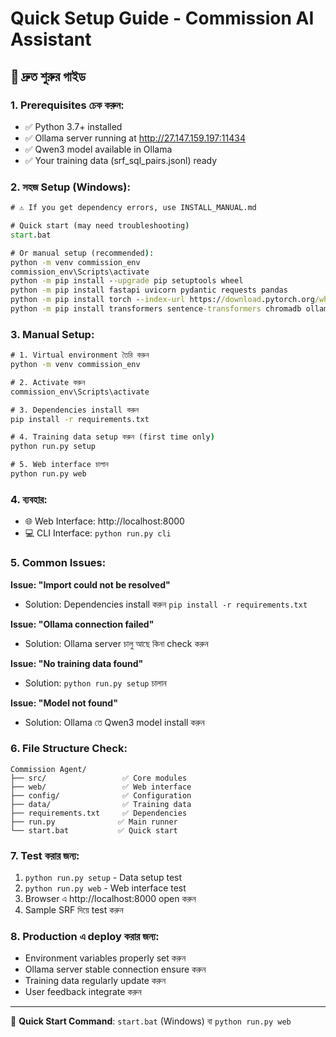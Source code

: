# Quick Setup Guide - Commission AI Assistant

## 🚀 দ্রুত শুরুর গাইড

### 1. Prerequisites চেক করুন:
- ✅ Python 3.7+ installed
- ✅ Ollama server running at http://27.147.159.197:11434  
- ✅ Qwen3 model available in Ollama
- ✅ Your training data (srf_sql_pairs.jsonl) ready

### 2. সহজ Setup (Windows):
```cmd
# ⚠️ If you get dependency errors, use INSTALL_MANUAL.md

# Quick start (may need troubleshooting)
start.bat

# Or manual setup (recommended):
python -m venv commission_env
commission_env\Scripts\activate
python -m pip install --upgrade pip setuptools wheel
python -m pip install fastapi uvicorn pydantic requests pandas
python -m pip install torch --index-url https://download.pytorch.org/whl/cpu
python -m pip install transformers sentence-transformers chromadb ollama
```

### 3. Manual Setup:
```cmd
# 1. Virtual environment তৈরি করুন
python -m venv commission_env

# 2. Activate করুন  
commission_env\Scripts\activate

# 3. Dependencies install করুন
pip install -r requirements.txt

# 4. Training data setup করুন (first time only)
python run.py setup

# 5. Web interface চালান
python run.py web
```

### 4. ব্যবহার:
- 🌐 Web Interface: http://localhost:8000
- 💻 CLI Interface: `python run.py cli`

### 5. Common Issues:

**Issue: "Import could not be resolved"**
- Solution: Dependencies install করুন `pip install -r requirements.txt`

**Issue: "Ollama connection failed"**
- Solution: Ollama server চালু আছে কিনা check করুন

**Issue: "No training data found"**  
- Solution: `python run.py setup` চালান

**Issue: "Model not found"**
- Solution: Ollama তে Qwen3 model install করুন

### 6. File Structure Check:
```
Commission Agent/
├── src/                 ✅ Core modules
├── web/                 ✅ Web interface  
├── config/              ✅ Configuration
├── data/                ✅ Training data
├── requirements.txt     ✅ Dependencies
├── run.py              ✅ Main runner
└── start.bat           ✅ Quick start
```

### 7. Test করার জন্য:
1. `python run.py setup` - Data setup test
2. `python run.py web` - Web interface test  
3. Browser এ http://localhost:8000 open করুন
4. Sample SRF দিয়ে test করুন

### 8. Production এ deploy করার জন্য:
- Environment variables properly set করুন
- Ollama server stable connection ensure করুন  
- Training data regularly update করুন
- User feedback integrate করুন

---
🎯 **Quick Start Command**: `start.bat` (Windows) বা `python run.py web`
